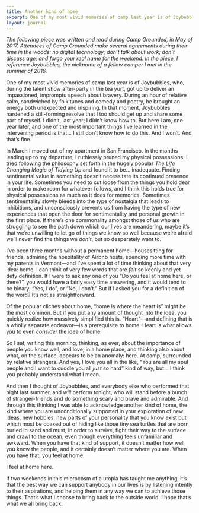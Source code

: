 ```yaml
---
title: Another kind of home
excerpt: One of my most vivid memories of camp last year is of Joybubbles, who, during the talent show after-party in the tea yurt, got up to deliver an impassioned, impromptu speech about bravery.
layout: journal
---
```


_The following piece was written and read during Camp Grounded, in May of 2017. Attendees of Camp Grounded make several agreements during their time in the woods: no digital technology; don’t talk about work; don’t discuss age; and forgo your real name for the weekend. In the piece, I reference Joybubbles, the nickname of a fellow camper I met in the summer of 2016._

One of my most vivid memories of camp last year is of Joybubbles, who, during the talent show after-party in the tea yurt, got up to deliver an impassioned, impromptu speech about bravery. During an hour of relative calm, sandwiched by folk tunes and comedy and poetry, he brought an energy both unexpected and inspiring. In that moment, Joybubbles hardened a still-forming resolve that I too should get up and share some part of myself. I didn’t, last year; I didn’t know how to. But here I am, one year later, and one of the most important things I’ve learned in the intervening period is that… I still don’t know how to do this. And I won’t. And that’s fine.

In March I moved out of my apartment in San Francisco. In the months leading up to my departure, I ruthlessly pruned my physical possessions. I tried following the philosophy set forth in the hugely popular _The Life Changing Magic of Tidying Up_ and found it to be… inadequate. Finding sentimental value in something doesn’t necessitate its continued presence in your life. Sometimes you need to cut loose from the things you hold dear in order to make room for whatever follows, and I think this holds true for physical possessions as much as it does for memories. Sometimes sentimentality slowly bleeds into the type of nostalgia that leads to inhibitions, and unconsciously prevents us from having the type of new experiences that open the door for sentimentality and personal growth in the first place. If there’s one commonality amongst those of us who are struggling to see the path down which our lives are meandering, maybe it’s that we’re unwilling to let go of things we know so well because we’re afraid we’ll never find the things we _don’t_, but so desperately want to.

I’ve been three months without a permanent home—housesitting for friends, admiring the hospitality of Airbnb hosts, spending more time with my parents in Vermont—and I’ve spent a lot of time thinking about that very idea: home. I can think of very few words that are _felt_ so keenly and yet defy definition. If I were to ask any one of you “Do you feel at home here, or there?”, you would have a fairly easy time answering, and it would tend to be binary. “Yes, I do”, or “No, I don’t.” But if I asked you for a definition of the word? It’s not as straightforward.

Of the popular cliches about home, “home is where the heart is” might be the most common. But if you put any amount of thought into the idea, you quickly realize how massively simplified this is. “Heart”—and defining that is a wholly separate endeavor—is a prerequisite to home. Heart is what allows you to even _consider_ the idea of home.

So I sat, writing this morning, thinking, as ever, about the importance of people you know well, and love, in a home place, and thinking also about what, on the surface, appears to be an anomaly: here. At camp, surrounded by relative strangers. And yes, I love you all in the like, “You are all my soul people and I want to cuddle you all _just_ so hard” kind of way, but… I think you probably understand what I mean.

And then I thought of Joybubbles, and everybody else who performed that night last summer, and _will_ perform tonight, who will stand before a bunch of stranger-friends and do something scary and brave and admirable. And through this thinking I was able to acknowledge another kind of home, the kind where you are unconditionally supported in your exploration of new ideas, new hobbies, new parts of your personality that you know exist but which must be coaxed out of hiding like those tiny sea turtles that are born buried in sand and must, in order to survive, fight their way to the surface and crawl to the ocean, even though everything feels unfamiliar and awkward. When you have that kind of support, it doesn’t matter how well you know the people, and it certainly doesn’t matter where you are. When you have that, you feel at home.

I feel at home here.

If two weekends in this microcosm of a utopia has taught me anything, it’s that the best way we can support anybody in our lives is by listening intently to their aspirations, and helping them in any way we can to achieve those things. That’s what I choose to bring back to the outside world. I hope that’s what we all bring back.

